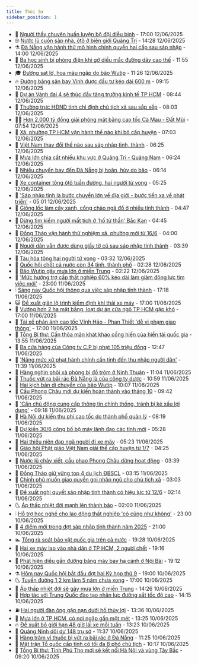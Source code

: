 ```yaml
---
title: Thời Sự
sidebar_position: 1
---
```


<!-- vnexpress-thoi-su:START -->
- 🦒 [Người thầy chuyên huấn luyện bộ đội diễu binh](https://vnexpress.net/nguoi-thay-chuyen-huan-luyen-bo-doi-dieu-binh-4897646.html) - 17:00 12/06/2025
- 🤓 [Nước lũ cuốn sập nhà, ôtô ở biên giới Quảng Trị](https://vnexpress.net/nuoc-lu-cuon-sap-nha-oto-o-bien-gioi-quang-tri-4898145.html) - 14:28 12/06/2025
- ⚗️ [Đà Nẵng vận hành thử mô hình chính quyền hai cấp sau sáp nhập](https://vnexpress.net/da-nang-van-hanh-thu-mo-hinh-chinh-quyen-hai-cap-sau-sap-nhap-4898153.html) - 14:00 12/06/2025
- 🌊 [Ba học sinh bị phóng điện khi gỡ diều mắc đường dây cao thế](https://vnexpress.net/ba-hoc-sinh-bi-phong-dien-khi-go-dieu-mac-duong-day-cao-the-4898128.html) - 11:55 12/06/2025
- 🎓 [Đường sạt lở, hoa màu ngập do bão Wutip](https://vnexpress.net/duong-sat-lo-hoa-mau-ngap-do-bao-wutip-4898007.html) - 11:26 12/06/2025
- 🔥 [Đường băng sân bay Vinh được đầu tư kéo dài 600 m](https://vnexpress.net/duong-bang-san-bay-vinh-duoc-dau-tu-keo-dai-600-m-4898003.html) - 09:15 12/06/2025
- 🦏 [Dự án Vành đai 4 sẽ thúc đẩy tăng trưởng kinh tế TP HCM](https://vnexpress.net/du-an-vanh-dai-4-se-thuc-day-tang-truong-kinh-te-tp-hcm-4897956.html) - 08:44 12/06/2025
- 👺 [Thường trực HĐND tỉnh chỉ định chủ tịch xã sau sắp xếp](https://vnexpress.net/thuong-truc-hdnd-tinh-chi-dinh-chu-tich-xa-sau-sap-xep-4897937.html) - 08:03 12/06/2025
- 🧑‍🏫 [Hơn 2.000 tỷ đồng giải phóng mặt bằng cao tốc Cà Mau - Đất Mũi](https://vnexpress.net/hon-2-000-ty-dong-giai-phong-mat-bang-cao-toc-ca-mau-dat-mui-4897921.html) - 07:54 12/06/2025
- 🚦 [Xã, phường TP HCM vận hành thế nào khi bỏ cấp huyện](https://vnexpress.net/xa-phuong-tp-hcm-van-hanh-the-nao-khi-bo-cap-huyen-4897895.html) - 07:03 12/06/2025
- 🎉 [Việt Nam thay đổi thế nào sau sáp nhập tỉnh, thành](https://vnexpress.net/viet-nam-thay-doi-the-nao-sau-sap-nhap-tinh-thanh-4885968.html) - 06:25 12/06/2025
- 🦒 [Mưa lớn chia cắt nhiều khu vực ở Quảng Trị - Quảng Nam](https://vnexpress.net/mua-lon-chia-cat-nhieu-khu-vuc-o-quang-tri-quang-nam-4897751.html) - 06:24 12/06/2025
- 🤗 [Nhiều chuyến bay đến Đà Nẵng bị hoãn, hủy do bão](https://vnexpress.net/nhieu-chuyen-bay-den-da-nang-bi-hoan-huy-do-bao-4897909.html) - 06:14 12/06/2025
- 💼 [Xe container tông ôtô tuần đường, hai người tử vong](https://vnexpress.net/xe-container-tong-oto-tuan-duong-hai-nguoi-tu-vong-4897898.html) - 05:25 12/06/2025
- 🤩 [&#39;Sáp nhập tỉnh là bước chuyển lớn về địa giới - bước tiến xa về phát triển&#39;](https://vnexpress.net/sap-nhap-tinh-la-buoc-chuyen-lon-ve-dia-gioi-buoc-tien-xa-ve-phat-trien-4897869.html) - 05:01 12/06/2025
- 🤡 [Giông lốc làm cây xanh, cổng chào ngã đổ ở nhiều tỉnh thành](https://vnexpress.net/giong-loc-lam-cay-xanh-cong-chao-nga-do-o-nhieu-tinh-thanh-4897870.html) - 04:47 12/06/2025
- 💯 [Dừng tìm kiếm người mất tích ở &#39;hố tử thần&#39; Bắc Kạn](https://vnexpress.net/dung-tim-kiem-nguoi-mat-tich-o-ho-tu-than-bac-kan-4897854.html) - 04:45 12/06/2025
- 👺 [Đồng Tháp vận hành thử nghiệm xã, phường mới từ 16/6](https://vnexpress.net/dong-thap-van-hanh-thu-nghiem-xa-phuong-moi-tu-16-6-4897718.html) - 04:00 12/06/2025
- 🌮 [Người dân vẫn được dùng giấy tờ cũ sau sáp nhập tỉnh thành](https://vnexpress.net/nguoi-dan-van-duoc-dung-giay-to-cu-sau-sap-nhap-tinh-thanh-4897779.html) - 03:39 12/06/2025
- 🥸 [Tàu hỏa tông hai người tử vong](https://vnexpress.net/tau-hoa-tong-hai-nguoi-tu-vong-4897813.html) - 03:32 12/06/2025
- 🐻 [Quốc hội chốt cả nước còn 34 tỉnh, thành phố](https://vnexpress.net/quoc-hoi-chot-ca-nuoc-con-34-tinh-thanh-pho-4897740.html) - 02:28 12/06/2025
- 👀 [Bão Wutip gây mưa lớn ở miền Trung](https://vnexpress.net/bao-wutip-gay-mua-lon-o-mien-trung-4897748.html) - 02:22 12/06/2025
- 🤔 [&#39;Mức hưởng trợ cấp thất nghiệp 60% kéo dài làm giảm động lực tìm việc mới&#39;](https://vnexpress.net/muc-huong-tro-cap-that-nghiep-60-keo-dai-lam-giam-dong-luc-tim-viec-moi-4896621.html) - 23:00 11/06/2025
- 🕯 [Sáng nay Quốc hội thông qua việc sáp nhập tỉnh thành](https://vnexpress.net/sang-nay-quoc-hoi-thong-qua-viec-sap-nhap-tinh-thanh-4897670.html) - 17:18 11/06/2025
- 😺 [Đề xuất giãn lộ trình kiểm định khí thải xe máy](https://vnexpress.net/de-xuat-gian-lo-trinh-kiem-dinh-khi-thai-xe-may-4897648.html) - 17:00 11/06/2025
- 🦆 [Vướng hơn 2 ha mặt bằng, loạt dự án cửa ngõ TP HCM gặp khó](https://vnexpress.net/vuong-hon-2-ha-mat-bang-loat-du-an-cua-ngo-tp-hcm-gap-kho-4897641.html) - 17:00 11/06/2025
- 🧰 [Tài xế phản ánh cao tốc Vĩnh Hảo - Phan Thiết &#39;dễ vi phạm giao thông&#39;](https://vnexpress.net/tai-xe-phan-anh-cao-toc-vinh-hao-phan-thiet-de-vi-pham-giao-thong-4897156.html) - 17:00 11/06/2025
- 🦍 [Tổng Bí thư: Cần thỏa mãn khát khao cống hiến của hiền tài quốc gia](https://vnexpress.net/tong-bi-thu-can-thoa-man-khat-khao-cong-hien-cua-hien-tai-quoc-gia-4897632.html) - 13:55 11/06/2025
- 🧰 [Ba cửa hàng của Công ty C.P bị phạt 105 triệu đồng](https://vnexpress.net/ba-cua-hang-cua-cong-ty-c-p-bi-phat-105-trieu-dong-4897635.html) - 12:47 11/06/2025
- 💃 [&#39;Nâng mức xử phạt hành chính cần tính đến thu nhập người dân&#39;](https://vnexpress.net/nang-muc-xu-phat-hanh-chinh-can-tinh-den-thu-nhap-nguoi-dan-4897606.html) - 11:39 11/06/2025
- 🧰 [Hàng nghìn phôi xà phòng bị đổ trộm ở Ninh Thuận](https://vnexpress.net/hang-nghin-phoi-xa-phong-bi-do-trom-o-ninh-thuan-4897604.html) - 11:04 11/06/2025
- 🚀 [Thuốc vứt ra bãi rác Đà Nẵng là của công ty dược](https://vnexpress.net/thuoc-vut-ra-bai-rac-da-nang-la-cua-cong-ty-duoc-4897588.html) - 10:59 11/06/2025
- 🎊 [Hai kịch bản di chuyển của bão Wutip](https://vnexpress.net/hai-kich-ban-di-chuyen-cua-bao-wutip-4897577.html) - 10:07 11/06/2025
- 🤭 [Cầu Phong Châu mới dự kiến hoàn thành vào tháng 10](https://vnexpress.net/cau-phong-chau-moi-du-kien-hoan-thanh-vao-thang-10-4897557.html) - 09:42 11/06/2025
- 🤗 [&#39;Cần chủ động cung cấp thông tin chính thống, tránh bị kẻ xấu lợi dụng&#39;](https://vnexpress.net/can-chu-dong-cung-cap-thong-tin-chinh-thong-tranh-bi-ke-xau-loi-dung-4897452.html) - 09:18 11/06/2025
- 🌈 [Hà Nội dự kiến thu phí cao tốc do thành phố quản lý](https://vnexpress.net/ha-noi-du-kien-thu-phi-cao-toc-do-thanh-pho-quan-ly-4897476.html) - 08:19 11/06/2025
- 🦣 [Dự kiến 30/6 công bố bộ máy lãnh đạo các tỉnh mới](https://vnexpress.net/du-kien-30-6-cong-bo-bo-may-lanh-dao-cac-tinh-moi-4897417.html) - 05:28 11/06/2025
- 🎡 [Hai thiếu niên đạp ngã người đi xe máy](https://vnexpress.net/hai-thieu-nien-dap-nga-nguoi-di-xe-may-4897425.html) - 05:23 11/06/2025
- 🦏 [Giáo hội Phật giáo Việt Nam giải thể cấp huyện từ 1/7](https://vnexpress.net/giao-hoi-phat-giao-viet-nam-giai-the-cap-huyen-tu-1-7-4897374.html) - 04:25 11/06/2025
- 🎊 [Nước lũ chảy xiết, cầu phao Phong Châu dừng hoạt động](https://vnexpress.net/nuoc-lu-chay-xiet-cau-phao-phong-chau-dung-hoat-dong-4897355.html) - 03:39 11/06/2025
- 🫶 [Đồng Tháp giữ vững top 4 du lịch ĐBSCL](https://vnexpress.net/dong-thap-giu-vung-top-4-du-lich-dbscl-4894267.html) - 03:15 11/06/2025
- 🤔 [Chính phủ muốn giao quyền gọi nhập ngũ cho chủ tịch xã](https://vnexpress.net/chinh-phu-muon-giao-quyen-goi-nhap-ngu-cho-chu-tich-xa-4897290.html) - 03:03 11/06/2025
- 🤠 [Đề xuất nghị quyết sáp nhập tỉnh thành có hiệu lực từ 12/6](https://vnexpress.net/de-xuat-nghi-quyet-sap-nhap-tinh-thanh-co-hieu-luc-tu-12-6-4897275.html) - 02:14 11/06/2025
- 🌜 [Áp thấp nhiệt đới mạnh lên thành bão](https://vnexpress.net/ap-thap-nhiet-doi-manh-len-thanh-bao-4897240.html) - 02:00 11/06/2025
- 🕯 [Hỗ trợ học nghề cho lao động thất nghiệp &#39;có cũng như không&#39;](https://vnexpress.net/ho-tro-hoc-nghe-cho-lao-dong-that-nghiep-co-cung-nhu-khong-4896606.html) - 23:00 10/06/2025
- 🤔 [4 điểm mới trong đợt sáp nhập tỉnh thành năm 2025](https://vnexpress.net/4-diem-moi-trong-dot-sap-nhap-tinh-thanh-nam-2025-4897032.html) - 21:00 10/06/2025
- 🏊 [Tổng rà soát bảo vật quốc gia trên cả nước](https://vnexpress.net/tong-ra-soat-bao-vat-quoc-gia-tren-ca-nuoc-4897180.html) - 19:28 10/06/2025
- 🌮 [Hai xe máy lao vào nhà dân ở TP HCM, 2 người chết](https://vnexpress.net/hai-xe-may-lao-vao-nha-dan-o-tp-hcm-2-nguoi-chet-4897196.html) - 19:16 10/06/2025
- 🫣 [Phát hiện diều gần đường băng máy bay hạ cánh ở Nội Bài](https://vnexpress.net/phat-hien-dieu-gan-duong-bang-may-bay-ha-canh-o-noi-bai-4897174.html) - 19:12 10/06/2025
- ⚗️ [Hôm nay Quốc hội bắt đầu đợt hai Kỳ họp thứ 9](https://vnexpress.net/hom-nay-quoc-hoi-bat-dau-dot-hai-ky-hop-thu-9-4897133.html) - 19:00 10/06/2025
- 🌜 [Tuyến đường 1,2 km làm 5 năm chưa xong](https://vnexpress.net/tuyen-duong-1-2-km-lam-5-nam-chua-xong-4896992.html) - 17:00 10/06/2025
- 🌁 [Áp thấp nhiệt đới sẽ gây mưa lớn ở miền Trung](https://vnexpress.net/ap-thap-nhiet-doi-se-gay-mua-lon-o-mien-trung-4897138.html) - 14:26 10/06/2025
- 🐲 [Hợp tác với Trung Quốc đào tạo nhân lực đường sắt tốc độ cao](https://vnexpress.net/hop-tac-voi-trung-quoc-dao-tao-nhan-luc-duong-sat-toc-do-cao-4897149.html) - 14:15 10/06/2025
- ⛽️ [Hai người đàn ông gặp nạn dưới hồ thủy lợi](https://vnexpress.net/hai-nguoi-dan-ong-gap-nan-duoi-ho-thuy-loi-4897151.html) - 13:36 10/06/2025
- 🗽 [Mưa lớn ở TP HCM, có nơi ngập gần một mét](https://vnexpress.net/mua-lon-o-tp-hcm-co-noi-ngap-gan-mot-met-4897148.html) - 13:25 10/06/2025
- 🔥 [Đề xuất bỏ giới hạn 48 giờ lái xe mỗi tuần](https://vnexpress.net/de-xuat-bo-gioi-han-48-gio-lai-xe-moi-tuan-4897137.html) - 13:23 10/06/2025
- 💯 [Quảng Ninh dôi dư 148 trụ sở](https://vnexpress.net/quang-ninh-doi-du-148-tru-so-4897118.html) - 11:37 10/06/2025
- 🦆 [Hàng trăm vỉ thuốc bị vứt ra bãi rác ở Đà Nẵng](https://vnexpress.net/hang-tram-vi-thuoc-bi-vut-ra-bai-rac-o-da-nang-4897126.html) - 11:25 10/06/2025
- 🫣 [Mặt trận Tổ quốc cấp tỉnh có tối đa 8 phó chủ tịch](https://vnexpress.net/mat-tran-to-quoc-cap-tinh-co-toi-da-8-pho-chu-tich-4896945.html) - 10:17 10/06/2025
- 🤡 [Tổng Bí thư: Tỉnh Phú Thọ mới sẽ kết nối Hà Nội và vùng Tây Bắc](https://vnexpress.net/tong-bi-thu-tinh-phu-tho-moi-se-ket-noi-ha-noi-va-vung-tay-bac-4896925.html) - 09:20 10/06/2025<!-- vnexpress-thoi-su:END -->